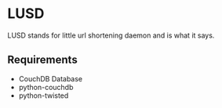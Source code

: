 # LUSD #

LUSD stands for little url shortening daemon and is what it says.

## Requirements ##

 - CouchDB Database
 - python-couchdb
 - python-twisted 

